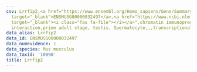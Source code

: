 ```yaml
---
csv: Lrrfip2,<a href="https://www.ensembl.org/Homo_sapiens/Gene/Summary?db=core;g=ENSMUSG00000032497"
  target="_blank">ENSMUSG00000032497</a>,<a href="https://www.ncbi.nlm.nih.gov/pubmed/25450459"
  target="_blank"><i class="fas fa-file"></i></a>",chromatin immunoprecipitation assay,direct
  interaction,prime adult stage, testis, Spermatocyte,,,transcriptional regulation,
data_alias: Lrrfip2
data_id: ENSMUSG00000032497
data_numevidence: 1
data_species: Mus musculus
data_taxid: '10090'
title: Lrrfip2
---
```

